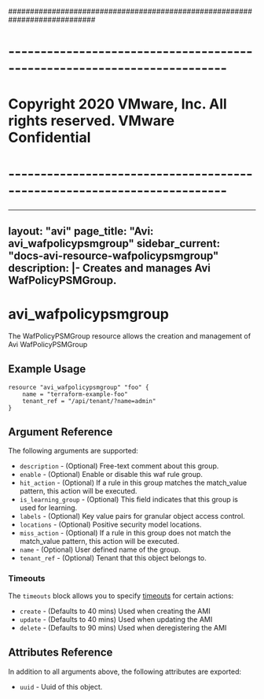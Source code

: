 ############################################################################
# ------------------------------------------------------------------------
# Copyright 2020 VMware, Inc.  All rights reserved. VMware Confidential
# ------------------------------------------------------------------------
###

---
layout: "avi"
page_title: "Avi: avi_wafpolicypsmgroup"
sidebar_current: "docs-avi-resource-wafpolicypsmgroup"
description: |-
  Creates and manages Avi WafPolicyPSMGroup.
---

# avi_wafpolicypsmgroup

The WafPolicyPSMGroup resource allows the creation and management of Avi WafPolicyPSMGroup

## Example Usage

```hcl
resource "avi_wafpolicypsmgroup" "foo" {
    name = "terraform-example-foo"
    tenant_ref = "/api/tenant/?name=admin"
}
```

## Argument Reference

The following arguments are supported:

* `description` - (Optional) Free-text comment about this group.
* `enable` - (Optional) Enable or disable this waf rule group.
* `hit_action` - (Optional) If a rule in this group matches the match_value pattern, this action will be executed.
* `is_learning_group` - (Optional) This field indicates that this group is used for learning.
* `labels` - (Optional) Key value pairs for granular object access control.
* `locations` - (Optional) Positive security model locations.
* `miss_action` - (Optional) If a rule in this group does not match the match_value pattern, this action will be executed.
* `name` - (Optional) User defined name of the group.
* `tenant_ref` - (Optional) Tenant that this object belongs to.


### Timeouts

The `timeouts` block allows you to specify [timeouts](https://www.terraform.io/docs/configuration/resources.html#timeouts) for certain actions:

* `create` - (Defaults to 40 mins) Used when creating the AMI
* `update` - (Defaults to 40 mins) Used when updating the AMI
* `delete` - (Defaults to 90 mins) Used when deregistering the AMI

## Attributes Reference

In addition to all arguments above, the following attributes are exported:

* `uuid` -  Uuid of this object.

